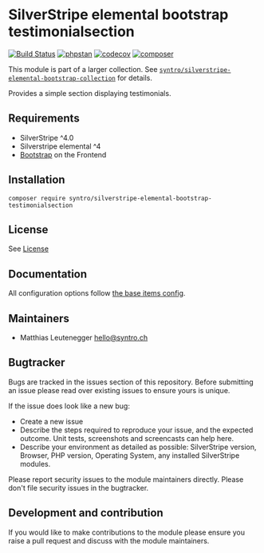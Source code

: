 # SilverStripe elemental bootstrap testimonialsection

[![Build Status](https://travis-ci.com/syntro-opensource/silverstripe-elemental-bootstrap-testimonialsection.svg?branch=master)](https://travis-ci.com/syntro-opensource/silverstripe-elemental-bootstrap-testimonialsection)
[![phpstan](https://img.shields.io/badge/PHPStan-enabled-success)](https://github.com/phpstan/phpstan)
[![codecov](https://codecov.io/gh/syntro-opensource/silverstripe-elemental-bootstrap-testimonialsection/branch/master/graph/badge.svg)](https://codecov.io/gh/syntro-opensource/silverstripe-elemental-bootstrap-testimonialsection)
[![composer](https://img.shields.io/packagist/dt/syntro/silverstripe-elemental-bootstrap-testimonialsection?color=success&logo=composer)](https://packagist.org/packages/syntro/silverstripe-elemental-bootstrap-testimonialsection)


This module is part of a larger collection. See
[`syntro/silverstripe-elemental-bootstrap-collection`](https://github.com/syntro-opensource/silverstripe-elemental-bootstrap-collection)
for details.

Provides a simple section displaying testimonials.

## Requirements

* SilverStripe ^4.0
* Silverstripe elemental ^4
* [Bootstrap](https://getbootstrap.com) on the Frontend

## Installation

```
composer require syntro/silverstripe-elemental-bootstrap-testimonialsection
```


## License
See [License](license.md)

## Documentation
All configuration options follow [the base items config](https://github.com/syntro-opensource/silverstripe-elemental-bootstrap-baseitems#documentation).

## Maintainers
 * Matthias Leutenegger <hello@syntro.ch>

## Bugtracker
Bugs are tracked in the issues section of this repository. Before submitting an issue please read over
existing issues to ensure yours is unique.

If the issue does look like a new bug:

 - Create a new issue
 - Describe the steps required to reproduce your issue, and the expected outcome. Unit tests, screenshots
 and screencasts can help here.
 - Describe your environment as detailed as possible: SilverStripe version, Browser, PHP version,
 Operating System, any installed SilverStripe modules.

Please report security issues to the module maintainers directly. Please don't file security issues in the bugtracker.

## Development and contribution
If you would like to make contributions to the module please ensure you raise a pull request and discuss with the module maintainers.

